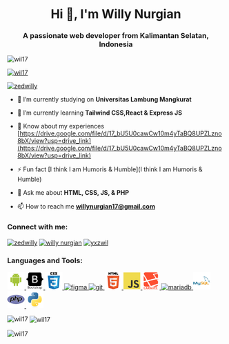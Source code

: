 <h1 align="center">Hi 👋, I'm Willy Nurgian</h1>
<h3 align="center">A passionate web developer from Kalimantan Selatan, Indonesia</h3>

<p align="left"> <img src="https://komarev.com/ghpvc/?username=wil17&label=Profile%20views&color=0e75b6&style=flat" alt="wil17" /> </p>

<p align="left"> <a href="https://github.com/ryo-ma/github-profile-trophy"><img src="https://github-profile-trophy.vercel.app/?username=wil17" alt="wil17" /></a> </p>

<p align="left"> <a href="https://twitter.com/zedwilly" target="blank"><img src="https://img.shields.io/twitter/follow/zedwilly?logo=twitter&style=for-the-badge" alt="zedwilly" /></a> </p>

- 🔭 I’m currently studying on **Universitas Lambung Mangkurat**

- 🌱 I’m currently learning **Tailwind CSS,React & Express JS**

- 📄 Know about my experiences [https://drive.google.com/file/d/17_bU5U0cawCw10m4yTaBQ8UPZLzno8bX/view?usp=drive_link](https://drive.google.com/file/d/17_bU5U0cawCw10m4yTaBQ8UPZLzno8bX/view?usp=drive_link)

- ⚡ Fun fact [I think I am Humoris & Humble](I think I am Humoris & Humble)

- 💬 Ask me about **HTML, CSS, JS, & PHP**

- 📫 How to reach me **willynurgian17@gmail.com**

<h3 align="left">Connect with me:</h3>
<p align="left">
<a href="https://twitter.com/zedwilly" target="blank"><img align="center" src="https://raw.githubusercontent.com/rahuldkjain/github-profile-readme-generator/master/src/images/icons/Social/twitter.svg" alt="zedwilly" height="30" width="40" /></a>
<a href="https://linkedin.com/in/willy nurgian" target="blank"><img align="center" src="https://raw.githubusercontent.com/rahuldkjain/github-profile-readme-generator/master/src/images/icons/Social/linked-in-alt.svg" alt="willy nurgian" height="30" width="40" /></a>
<a href="https://instagram.com/yxzwil" target="blank"><img align="center" src="https://raw.githubusercontent.com/rahuldkjain/github-profile-readme-generator/master/src/images/icons/Social/instagram.svg" alt="yxzwil" height="30" width="40" /></a>
</p>

<h3 align="left">Languages and Tools:</h3>
<p align="left"> <a href="https://developer.android.com" target="_blank" rel="noreferrer"> <img src="https://raw.githubusercontent.com/devicons/devicon/master/icons/android/android-original-wordmark.svg" alt="android" width="40" height="40"/> </a> <a href="https://getbootstrap.com" target="_blank" rel="noreferrer"> <img src="https://raw.githubusercontent.com/devicons/devicon/master/icons/bootstrap/bootstrap-plain-wordmark.svg" alt="bootstrap" width="40" height="40"/> </a> <a href="https://www.w3schools.com/css/" target="_blank" rel="noreferrer"> <img src="https://raw.githubusercontent.com/devicons/devicon/master/icons/css3/css3-original-wordmark.svg" alt="css3" width="40" height="40"/> </a> <a href="https://www.figma.com/" target="_blank" rel="noreferrer"> <img src="https://www.vectorlogo.zone/logos/figma/figma-icon.svg" alt="figma" width="40" height="40"/> </a> <a href="https://git-scm.com/" target="_blank" rel="noreferrer"> <img src="https://www.vectorlogo.zone/logos/git-scm/git-scm-icon.svg" alt="git" width="40" height="40"/> </a> <a href="https://www.w3.org/html/" target="_blank" rel="noreferrer"> <img src="https://raw.githubusercontent.com/devicons/devicon/master/icons/html5/html5-original-wordmark.svg" alt="html5" width="40" height="40"/> </a> <a href="https://developer.mozilla.org/en-US/docs/Web/JavaScript" target="_blank" rel="noreferrer"> <img src="https://raw.githubusercontent.com/devicons/devicon/master/icons/javascript/javascript-original.svg" alt="javascript" width="40" height="40"/> </a> <a href="https://laravel.com/" target="_blank" rel="noreferrer"> <img src="https://raw.githubusercontent.com/devicons/devicon/master/icons/laravel/laravel-plain-wordmark.svg" alt="laravel" width="40" height="40"/> </a> <a href="https://mariadb.org/" target="_blank" rel="noreferrer"> <img src="https://www.vectorlogo.zone/logos/mariadb/mariadb-icon.svg" alt="mariadb" width="40" height="40"/> </a> <a href="https://www.mysql.com/" target="_blank" rel="noreferrer"> <img src="https://raw.githubusercontent.com/devicons/devicon/master/icons/mysql/mysql-original-wordmark.svg" alt="mysql" width="40" height="40"/> </a> <a href="https://www.php.net" target="_blank" rel="noreferrer"> <img src="https://raw.githubusercontent.com/devicons/devicon/master/icons/php/php-original.svg" alt="php" width="40" height="40"/> </a> <a href="https://www.python.org" target="_blank" rel="noreferrer"> <img src="https://raw.githubusercontent.com/devicons/devicon/master/icons/python/python-original.svg" alt="python" width="40" height="40"/> </a> </p>

<p><img align="left" src="https://github-readme-stats.vercel.app/api/top-langs?username=wil17&show_icons=true&locale=en&layout=compact" alt="wil17" /></p>

<p>&nbsp;<img align="center" src="https://github-readme-stats.vercel.app/api?username=wil17&show_icons=true&locale=en" alt="wil17" /></p>

<p><img align="center" src="https://github-readme-streak-stats.herokuapp.com/?user=wil17&" alt="wil17" /></p>
